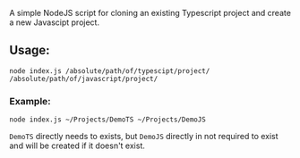 A simple NodeJS script for cloning an existing Typescript project and create a new Javascipt project.

## Usage:

`node index.js /absolute/path/of/typescipt/project/ /absolute/path/of/javascript/project/`

### Example:

`node index.js ~/Projects/DemoTS ~/Projects/DemoJS`

`DemoTS` directly needs to exists, but `DemoJS` directly in not required to exist and will be created if it doesn't exist.

